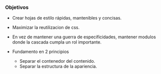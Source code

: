### Objetivos

- Crear hojas de estilo rápidas, mantenibles y concisas.

- Maximizar la reutilizacion de css.

- En vez de mantener una guerra de especificidades, mantener modulos donde la cascada cumpla un rol importante.

- Fundamento en 2 principios
    - Separar el contenedor del contenido.
    - Separar la estructura de la apariencia.
